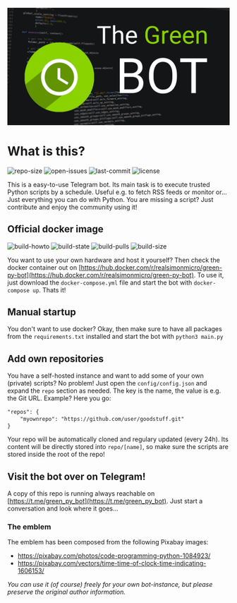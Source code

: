 ![bot-banner](/img/emblem.png)

# What is this? #
![repo-size](https://img.shields.io/github/repo-size/simonmicro/green-py-bot)
![open-issues](https://img.shields.io/github/issues/simonmicro/green-py-bot)
![last-commit](https://img.shields.io/github/last-commit/simonmicro/green-py-bot/master)
![license](https://img.shields.io/github/license/simonmicro/green-py-bot)

This is a easy-to-use Telegram bot. Its main task is to execute trusted Python scripts by a schedule. Useful e.g. to fetch RSS feeds or monitor or... Just everything you can do with Python.
You are missing a script? Just contribute and enjoy the community using it!

## Official docker image ##
![build-howto](https://img.shields.io/docker/cloud/automated/realsimonmicro/green-py-bot)
![build-state](https://img.shields.io/docker/cloud/build/realsimonmicro/green-py-bot)
![build-pulls](https://img.shields.io/docker/pulls/realsimonmicro/green-py-bot)
![build-size](https://img.shields.io/docker/image-size/realsimonmicro/green-py-bot)

You want to use your own hardware and host it yourself? Then check the docker container out on [https://hub.docker.com/r/realsimonmicro/green-py-bot](https://hub.docker.com/r/realsimonmicro/green-py-bot). To use it, just download the `docker-compose.yml` file and start the bot with `docker-compose up`. Thats it!

## Manual startup ##
You don't want to use docker? Okay, then make sure to have all packages from the `requirements.txt` installed and start the bot with `python3 main.py`

## Add own repositories ##
You have a self-hosted instance and want to add some of your own (private) scripts? No problem! Just open the `config/config.json` and expand the `repo` section as needed. The key is the name, the value is e.g. the Git URL. Example? Here you go:
```
"repos": {
    "myownrepo": "https://github.com/user/goodstuff.git"
}
```
Your repo will be automatically cloned and regulary updated (every 24h). Its content will be directly stored into `repo/[name]`, so make sure the scripts are stored inside the root of the repo!

## Visit the bot over on Telegram! ##
A copy of this repo is running always reachable on [https://t.me/green_py_bot](https://t.me/green_py_bot). Just start a conversation and look where it goes...

### The emblem ###
The emblem has been composed from the following Pixabay images:
* https://pixabay.com/photos/code-programming-python-1084923/
* https://pixabay.com/vectors/time-time-of-clock-time-indicating-1606153/

_You can use it (of course) freely for your own bot-instance, but please preserve the original author information._

